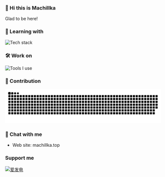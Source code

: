 <!--### Hi there 👋


**Machillka/Machillka** is a ✨ _special_ ✨ repository because its `README.md` (this file) appears on your GitHub profile.

Here are some ideas to get you started:

- 🔭 I’m currently working on ...
- 🌱 I’m currently learning ...
- 👯 I’m looking to collaborate on ...
- 🤔 I’m looking for help with ...
- 💬 Ask me about ...
- 📫 How to reach me: ...
- 😄 Pronouns: ...
- ⚡ Fun fact: ...
-->

### 👋 Hi this is Machillka

Glad to be here!

### 🌱 Learning with

![Tech stack](https://skillicons.dev/icons?i=python,tensorflow,cs,unity,)

### 🛠 Work on

![Tools I use](https://skillicons.dev/icons?i=vscode,visualstudio,github,)

### 🚀 Contribution
<picture>
  <source media="(prefers-color-scheme: dark)" srcset="./assets/contribution-snake-dark.svg" />
  <source media="(prefers-color-scheme: light)" srcset="./assets/contribution-snake.svg" />
  <img alt="github-snake" src="./assets/contribution-snake.svg" />
</picture>

### 💬 Chat with me
- Web site: <a herf="machillka.top">machillka.top</a>

### Support me
[![爱发电](https://img.shields.io/badge/爱发电-30363D?style=for-the-badge&logo=GitHub-Sponsors&logoColor=#EA4AAA)](https://afdian.net/@machillka)

